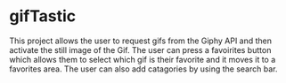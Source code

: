 # gifTastic
This project allows the user to request gifs from the Giphy API and then activate the still image of the Gif.
The user can press a favoirites button which allows them to select which gif is their favorite and it moves it to a favorites area.
The user can also add catagories by using the search bar.
